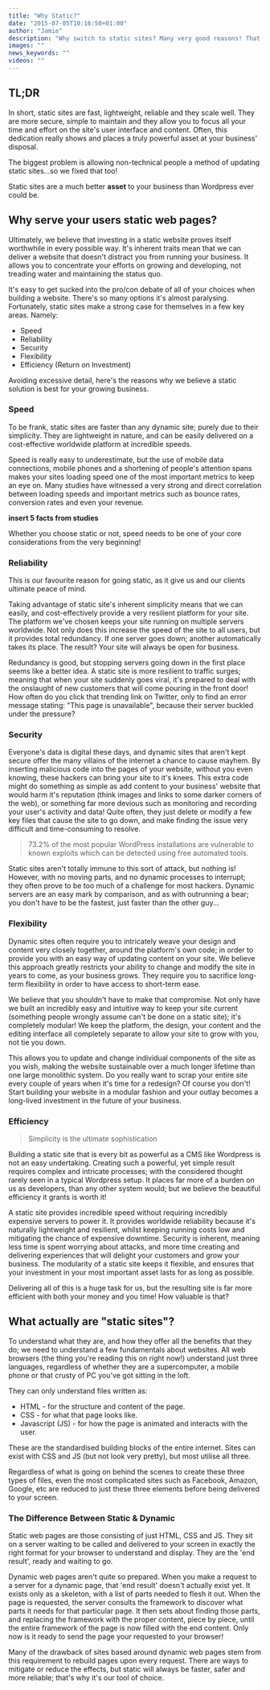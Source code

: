 ```yaml
---
title: "Why Static?"
date: "2015-07-05T10:16:50+01:00"
author: "Jamie"
description: "Why switch to static sites? Many very good reasons! That's why!"
images: ""
news_keywords: ""
videos: ""
---
```


## TL;DR

In short, static sites are fast, lightweight, reliable and they scale well. They are more secure, simple to maintain and they allow you to focus all your time and effort on the site's user interface and content. Often, this dedication really shows and places a truly powerful asset at your business' disposal.

The biggest problem is allowing non-technical people a method of updating static sites...so we fixed that too!

Static sites are a much better **asset** to your business than Wordpress ever could be. 

## Why serve your users static web pages?

Ultimately, we believe that investing in a static website proves itself worthwhile in every possible way. It's inherent traits mean that we can deliver a website that doesn't distract you from running your business. It allows you to concentrate your efforts on growing and developing, not treading water and maintaining the status quo.

It's easy to get sucked into the pro/con debate of all of your choices when building a website. There's so many options it's almost paralysing. Fortunately, static sites make a strong case for themselves in a few key areas. Namely:

* Speed
* Reliability
* Security
* Flexibility
* Efficiency (Return on Investment)

Avoiding excessive detail, here's the reasons why we believe a static solution is best for your growing business.

### Speed

To be frank, static sites are faster than any dynamic site; purely due to their simplicity. They are lightweight in nature, and can be easily delivered on a cost-effective worldwide platform at incredible speeds.

Speed is really easy to underestimate, but the use of mobile data connections, mobile phones and a shortening of people's attention spans makes your sites loading speed one of the most important metrics to keep an eye on. Many studies have witnessed a very strong and direct correlation between loading speeds and important metrics such as bounce rates, conversion rates and even your revenue.

**insert 5 facts from studies**

Whether you choose static or not, speed needs to be one of your core considerations from the very beginning!

### Reliability
This is our favourite reason for going static, as it give us and our clients ultimate peace of mind.

Taking advantage of static site's inherent simplicity means that we can easily, and cost-effectively provide a very resilient platform for your site. The platform we've chosen keeps your site running on multiple servers worldwide. Not only does this increase the speed of the site to all users, but it provides total redundancy. If one server goes down; another automatically takes its place. The result? Your site will always be open for business.

Redundancy is good, but stopping servers going down in the first place seems like a better idea. A static site is more resilient to traffic surges; meaning that when your site suddenly goes viral, it's prepared to deal with the onslaught of new customers that will come pouring in the front door! How often do you click that trending link on Twitter, only to find an error message stating: "This page is unavailable", because their server buckled under the pressure?

### Security

Everyone's data is digital these days, and dynamic sites that aren't kept secure offer the many villains of the internet a chance to cause mayhem. By inserting malicious code into the pages of your website, without you even knowing, these hackers can bring your site to it's knees. This extra code might do something as simple as add content to your business' website that would harm it's reputation (think images and links to some darker corners of the web), or something far more devious such as monitoring and recording your user's activity and data! Quite often, they just delete or modify a few key files that cause the site to go down, and make finding the issue very difficult and time-consuming to resolve.

> 73.2% of the most popular WordPress installations are vulnerable to known exploits which can be detected using free automated tools.

Static sites aren't totally immune to this sort of attack, but nothing is! However, with no moving parts, and no dynamic processes to interrupt; they often prove to be too much of a challenge for most hackers. Dynamic servers are an easy mark by comparison, and as with outrunning a bear; you don't have to be the fastest, just faster than the other guy...


### Flexibility

Dynamic sites often require you to intricately weave your design and content very closely together, around the platform's own code; in order to provide you with an easy way of updating content on your site. We believe this approach greatly restricts your ability to change and modify the site in years to come, as your business grows. They require you to sacrifice long-term flexibility in order to have access to short-term ease.

We believe that you shouldn't have to make that compromise. Not only have we built an incredibly easy and intuitive way to keep your site current (something people wrongly assume can't be done on a static site); it's completely modular! We keep the platform, the design, your content and the editing interface all completely separate to allow your site to grow with you, not tie you down.

This allows you to update and change individual components of the site as you wish, making the website sustainable over a much longer lifetime than one large monolithic system. Do you really want to scrap your entire site every couple of years when it's time for a redesign? Of course you don't! Start building your website in a modular fashion and your outlay becomes a long-lived investment in the future of your business.


### Efficiency

> Simplicity is the ultimate sophistication

Building a static site that is every bit as powerful as a CMS like Wordpress is not an easy undertaking. Creating such a powerful, yet simple result requires complex and intricate processes; with the considered thought rarely seen in a typical Wordpress setup. It places far more of a burden on us as developers, than any other system would; but we believe the beautiful efficiency it grants is worth it!

A static site provides incredible speed without requiring incredibly expensive servers to power it. It provides worldwide reliability because it's naturally lightweight and resilient, whilst keeping running costs low and mitigating the chance of expensive downtime. Security is inherent, meaning less time is spent worrying about attacks, and more time creating and delivering experiences that will delight your customers and grow your business. The modularity of a static site keeps it flexible, and ensures that your investment in your most important asset lasts for as long as possible.

Delivering all of this is a huge task for us, but the resulting site is far more efficient with both your money and you time! How valuable is that?


## What actually are "static sites"?

To understand what they are, and how they offer all the benefits that they do; we need to understand a few fundamentals about websites. All web browsers (the thing you're reading this on right now!) understand just three languages, regardless of whether they are a supercomputer, a mobile phone or that crusty of PC you've got sitting in the loft.

They can only understand files written as:
* HTML - for the structure and content of the page.
* CSS - for what that page looks like.
* Javascript (JS) - for how the page is animated and interacts with the user.

These are the standardised building blocks of the entire internet. Sites can exist with CSS and JS (but not look very pretty), but most utilise all three.

Regardless of what is going on behind the scenes to create these three types of files, even the most complicated sites such as Facebook, Amazon, Google, etc are reduced to just these three elements before being delivered to your screen.

### The Difference Between Static & Dynamic

Static web pages are those consisting of just HTML, CSS and JS. They sit on a server waiting to be called and delivered to your screen in exactly the right format for your browser to understand and display. They are the 'end result', ready and waiting to go.

Dynamic web pages aren't quite so prepared. When you make a request to a server for a dynamic page, that 'end result' doesn't actually exist yet. It exists only as a skeleton, with a list of parts needed to flesh it out. When the page is requested, the server consults the framework to discover what parts it needs for that particular page. It then sets about finding those parts, and replacing the framework with the proper content, piece by piece, until the entire framework of the page is now filled with the end content. Only now is it ready to send the page your requested to your browser!

Many of the drawback of sites based around dynamic web pages stem from this requirement to rebuild pages upon every request. There are ways to mitigate or reduce the effects, but static will always be faster, safer and more reliable; that's why it's our tool of choice. 


